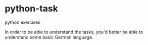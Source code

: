 # python-task
python exercises

In order to be able to understand the tasks, you'd better be able to understand some basic German language.
